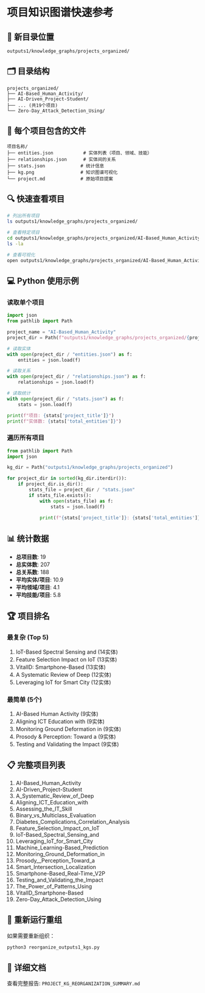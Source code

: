 # 项目知识图谱快速参考

## 📁 新目录位置

```
outputs1/knowledge_graphs/projects_organized/
```

## 🗂️ 目录结构

```
projects_organized/
├── AI-Based_Human_Activity/
├── AI-Driven_Project-Student/
├── ... (共19个项目)
└── Zero-Day_Attack_Detection_Using/
```

## 📄 每个项目包含的文件

```
项目名称/
├── entities.json           # 实体列表（项目、领域、技能）
├── relationships.json      # 实体间的关系
├── stats.json             # 统计信息
├── kg.png                 # 知识图谱可视化
└── project.md             # 原始项目提案
```

## 🔍 快速查看项目

```bash
# 列出所有项目
ls outputs1/knowledge_graphs/projects_organized/

# 查看特定项目
cd outputs1/knowledge_graphs/projects_organized/AI-Based_Human_Activity/
ls -la

# 查看可视化
open outputs1/knowledge_graphs/projects_organized/AI-Based_Human_Activity/kg.png
```

## 💻 Python 使用示例

### 读取单个项目

```python
import json
from pathlib import Path

project_name = "AI-Based_Human_Activity"
project_dir = Path(f"outputs1/knowledge_graphs/projects_organized/{project_name}")

# 读取实体
with open(project_dir / "entities.json") as f:
    entities = json.load(f)

# 读取关系
with open(project_dir / "relationships.json") as f:
    relationships = json.load(f)

# 读取统计
with open(project_dir / "stats.json") as f:
    stats = json.load(f)

print(f"项目: {stats['project_title']}")
print(f"实体数: {stats['total_entities']}")
```

### 遍历所有项目

```python
from pathlib import Path
import json

kg_dir = Path("outputs1/knowledge_graphs/projects_organized")

for project_dir in sorted(kg_dir.iterdir()):
    if project_dir.is_dir():
        stats_file = project_dir / "stats.json"
        if stats_file.exists():
            with open(stats_file) as f:
                stats = json.load(f)
            
            print(f"{stats['project_title']}: {stats['total_entities']} entities")
```

## 📊 统计数据

- **总项目数**: 19
- **总实体数**: 207
- **总关系数**: 188
- **平均实体/项目**: 10.9
- **平均领域/项目**: 4.1
- **平均技能/项目**: 5.8

## 🏆 项目排名

### 最复杂 (Top 5)
1. IoT-Based Spectral Sensing and (14实体)
2. Feature Selection Impact on IoT (13实体)
3. VitalID: Smartphone-Based (13实体)
4. A Systematic Review of Deep (12实体)
5. Leveraging IoT for Smart City (12实体)

### 最简单 (5个)
1. AI-Based Human Activity (9实体)
2. Aligning ICT Education with (9实体)
3. Monitoring Ground Deformation in (9实体)
4. Prosody & Perception: Toward a (9实体)
5. Testing and Validating the Impact (9实体)

## 📋 完整项目列表

1. AI-Based_Human_Activity
2. AI-Driven_Project-Student
3. A_Systematic_Review_of_Deep
4. Aligning_ICT_Education_with
5. Assessing_the_IT_Skill
6. Binary_vs_Multiclass_Evaluation
7. Diabetes_Complications_Correlation_Analysis
8. Feature_Selection_Impact_on_IoT
9. IoT-Based_Spectral_Sensing_and
10. Leveraging_IoT_for_Smart_City
11. Machine_Learning-Based_Prediction
12. Monitoring_Ground_Deformation_in
13. Prosody__Perception_Toward_a
14. Smart_Intersection_Localization
15. Smartphone-Based_Real-Time_V2P
16. Testing_and_Validating_the_Impact
17. The_Power_of_Patterns_Using
18. VitalID_Smartphone-Based
19. Zero-Day_Attack_Detection_Using

## 🔧 重新运行重组

如果需要重新组织：

```bash
python3 reorganize_outputs1_kgs.py
```

## 📖 详细文档

查看完整报告: `PROJECT_KG_REORGANIZATION_SUMMARY.md`
